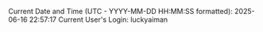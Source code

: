 Current Date and Time (UTC - YYYY-MM-DD HH:MM:SS formatted): 2025-06-16 22:57:17
Current User's Login: luckyaiman
